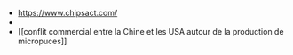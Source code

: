 - https://www.chipsact.com/
-
- [[conflit commercial entre la Chine et les USA autour de la production de micropuces]]